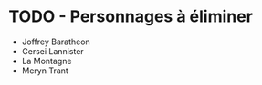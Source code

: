 # TODO - Personnages à éliminer

- Joffrey Baratheon
- Cersei Lannister
- La Montagne
- Meryn Trant
